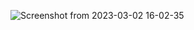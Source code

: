 ![Screenshot from 2023-03-02 16-02-35](https://user-images.githubusercontent.com/90311072/222466421-2ea8b66d-09e0-444b-9c75-ca8f92741975.png)
